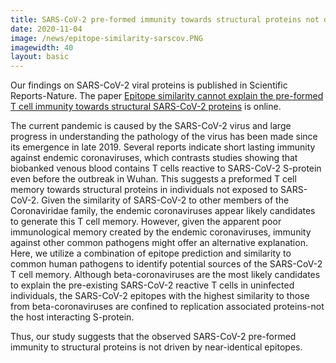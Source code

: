 ```yaml
---
title: SARS-CoV-2 pre-formed immunity towards structural proteins not driven by similar epitopes
date: 2020-11-04
image: /news/epitope-similarity-sarscov.PNG
imagewidth: 40
layout: basic
---
```

Our findings on SARS-CoV-2 viral proteins is published in Scientific Reports-Nature. The paper [Epitope similarity cannot explain the pre-formed T cell immunity towards structural SARS-CoV-2 proteins](https://www.nature.com/articles/s41598-020-75972-z) is online.

The current pandemic is caused by the SARS-CoV-2 virus and large progress in understanding the pathology of the virus has been made since its emergence in late 2019. Several reports indicate short lasting immunity against endemic coronaviruses, which contrasts studies showing that biobanked venous blood contains T cells reactive to SARS-CoV-2 S-protein even before the outbreak in Wuhan. This suggests a preformed T cell memory towards structural proteins in individuals not exposed to SARS-CoV-2. Given the similarity of SARS-CoV-2 to other members of the Coronaviridae family, the endemic coronaviruses appear likely candidates to generate this T cell memory. However, given the apparent poor immunological memory created by the endemic coronaviruses, immunity against other common pathogens might offer an alternative explanation. Here, we utilize a combination of epitope prediction and similarity to common human pathogens to identify potential sources of the SARS-CoV-2 T cell memory. Although beta-coronaviruses are the most likely candidates to explain the pre-existing SARS-CoV-2 reactive T cells in uninfected individuals, the SARS-CoV-2 epitopes with the highest similarity to those from beta-coronaviruses are confined to replication associated proteins-not the host interacting S-protein. 

Thus, our study suggests that the observed SARS-CoV-2 pre-formed immunity to structural proteins is not driven by near-identical epitopes.

